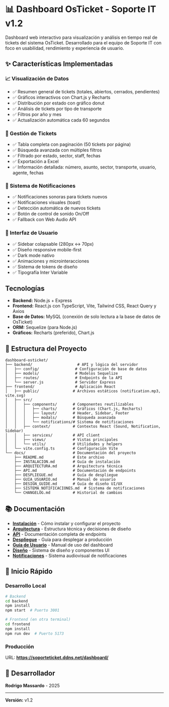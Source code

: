 # 📊 Dashboard OsTicket - Soporte IT v1.2

Dashboard web interactivo para visualización y análisis en tiempo real de tickets del sistema OsTicket. Desarrollado para el equipo de Soporte IT con foco en usabilidad, rendimiento y experiencia de usuario.

## ✨ Características Implementadas

### 📈 Visualización de Datos
- ✅ Resumen general de tickets (totales, abiertos, cerrados, pendientes)
- ✅ Gráficos interactivos con Chart.js y Recharts
- ✅ Distribución por estado con gráfico donut
- ✅ Análisis de tickets por tipo de transporte
- ✅ Filtros por año y mes
- ✅ Actualización automática cada 60 segundos

### 🎯 Gestión de Tickets
- ✅ Tabla completa con paginación (50 tickets por página)
- ✅ Búsqueda avanzada con múltiples filtros
- ✅ Filtrado por estado, sector, staff, fechas
- ✅ Exportación a Excel
- ✅ Información detallada: número, asunto, sector, transporte, usuario, agente, fechas

### 🔔 Sistema de Notificaciones
- ✅ Notificaciones sonoras para tickets nuevos
- ✅ Notificaciones visuales (toast)
- ✅ Detección automática de nuevos tickets
- ✅ Botón de control de sonido On/Off
- ✅ Fallback con Web Audio API

### 🎨 Interfaz de Usuario
- ✅ Sidebar colapsable (280px ↔ 70px)
- ✅ Diseño responsive mobile-first
- ✅ Dark mode nativo
- ✅ Animaciones y microinteracciones
- ✅ Sistema de tokens de diseño
- ✅ Tipografía Inter Variable

## Tecnologías

- **Backend:** Node.js + Express
- **Frontend:** React.js con TypeScript, Vite, Tailwind CSS, React Query y Axios
- **Base de Datos:** MySQL (conexión de solo lectura a la base de datos de OsTicket)
- **ORM:** Sequelize (para Node.js)
- **Gráficos:** Recharts (preferido), Chart.js

## 📂 Estructura del Proyecto

```
dashboard-osticket/
├── backend/                    # API y lógica del servidor
│   ├── config/                # Configuración de base de datos
│   ├── models/                # Modelos Sequelize
│   ├── routes/                # Endpoints de la API
│   └── server.js              # Servidor Express
├── frontend/                  # Aplicación React
│   ├── public/               # Archivos estáticos (notification.mp3, vite.svg)
│   ├── src/
│   │   ├── components/       # Componentes reutilizables
│   │   │   ├── charts/       # Gráficos (Chart.js, Recharts)
│   │   │   ├── layout/       # Header, Sidebar, Footer
│   │   │   ├── modals/       # Búsqueda avanzada
│   │   │   └── notifications/# Sistema de notificaciones
│   │   ├── context/          # Contextos React (Sound, Notification, Sidebar)
│   │   ├── services/         # API client
│   │   ├── views/            # Vistas principales
│   │   └── utils/            # Utilidades y helpers
│   └── vite.config.ts        # Configuración Vite
└── docs/                     # Documentación del proyecto
    ├── README.md             # Este archivo
    ├── INSTALACION.md        # Guía de instalación
    ├── ARQUITECTURA.md       # Arquitectura técnica
    ├── API.md                # Documentación de endpoints
    ├── DESPLIEGUE.md         # Guía de despliegue
    ├── GUIA_USUARIO.md       # Manual de usuario
    ├── DESIGN_GUIDE.md       # Guía de diseño UI/UX
    ├── SISTEMA_NOTIFICACIONES.md  # Sistema de notificaciones
    └── CHANGELOG.md          # Historial de cambios
```

## 📚 Documentación

- **[Instalación](INSTALACION.md)** - Cómo instalar y configurar el proyecto
- **[Arquitectura](ARQUITECTURA.md)** - Estructura técnica y decisiones de diseño
- **[API](API.md)** - Documentación completa de endpoints
- **[Despliegue](DESPLIEGUE.md)** - Guía para desplegar a producción
- **[Guía de Usuario](GUIA_USUARIO.md)** - Manual de uso del dashboard
- **[Diseño](DESIGN_GUIDE.md)** - Sistema de diseño y componentes UI
- **[Notificaciones](SISTEMA_NOTIFICACIONES.md)** - Sistema audiovisual de notificaciones

## 🚀 Inicio Rápido

### Desarrollo Local

```bash
# Backend
cd backend
npm install
npm start  # Puerto 3001

# Frontend (en otra terminal)
cd frontend
npm install
npm run dev  # Puerto 5173
```

### Producción

URL: **https://soporteticket.ddns.net/dashboard/**

## 👤 Desarrollador

**Rodrigo Massardo** - 2025

---

**Versión:** v1.2
